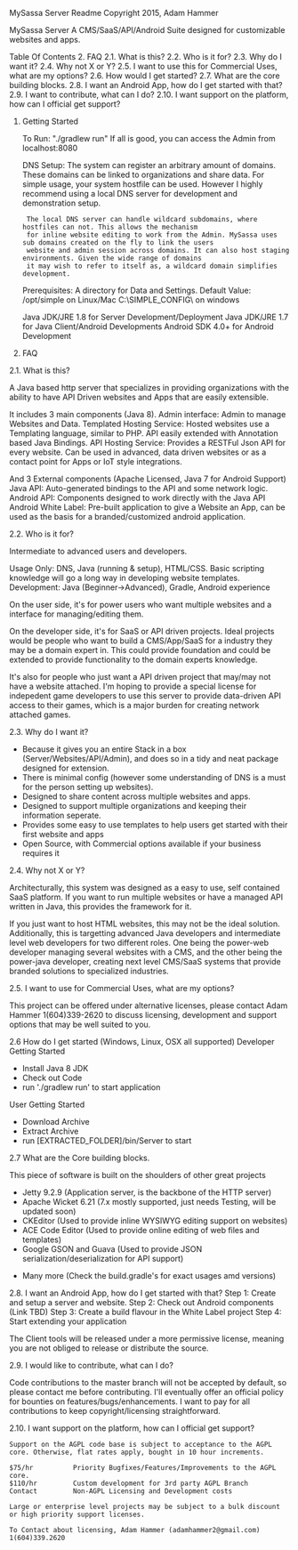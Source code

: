 MySassa Server Readme
Copyright 2015, Adam Hammer


MySassa Server
A CMS/SaaS/API/Android Suite designed for customizable websites and apps.

Table Of Contents
	2. FAQ
	2.1. What is this?
	2.2. Who is it for?
	2.3. Why do I want it?
	2.4. Why not X or Y?
	2.5. I want to use this for Commercial Uses, what are my options?
	2.6. How would I get started?
	2.7. What are the core building blocks.
	2.8. I want an Android App, how do I get started with that?
	2.9. I want to contribute, what can I do?
	2.10. I want support on the platform, how can I official get support?

1. Getting Started

	To Run: "./gradlew run"
    If all is good, you can access the Admin from localhost:8080

    DNS Setup:
        The system can register an arbitrary amount of domains. These domains can be linked to organizations and share data.
        For simple usage, your system hostfile can be used. However I highly recommend using a local DNS server for
        development and demonstration setup.

        The local DNS server can handle wildcard subdomains, where hostfiles can not. This allows the mechanism
        for inline website editing to work from the Admin. MySassa uses sub domains created on the fly to link the users
        website and admin session across domains. It can also host staging environments. Given the wide range of domains
        it may wish to refer to itself as, a wildcard domain simplifies development.

	Prerequisites:
	A directory for Data and Settings.
		Default Value: 	/opt/simple  on Linux/Mac 
				C:\SIMPLE_CONFIG\ on windows

	Java JDK/JRE 1.8 for Server Development/Deployment
    Java JDK/JRE 1.7 for Java Client/Android Developments
    Android SDK 4.0+ for Android Development



2. FAQ

2.1. What is this?

A Java based http server that specializes in providing organizations with the ability to have API Driven websites and Apps that are easily extensible. 

It includes 3 main components (Java 8).
	Admin interface: 
		Admin to manage Websites and Data.
	Templated Hosting Service: 
		Hosted websites use a Templating language, similar to PHP. API easily extended with Annotation based Java Bindings.
	API Hosting Service: 
		Provides a RESTFul Json API for every website. Can be used in advanced, data driven websites or as a contact point for Apps or IoT style integrations.

And 3 External components (Apache Licensed, Java 7 for Android Support)
	Java API:
		Auto-generated bindings to the API and some network logic.
	Android API:
		Components designed to work directly with the Java API
	Android White Label:
		Pre-built application to give a Website an App, can be used as the basis for a branded/customized android application.


2.2. Who is it for?

Intermediate to advanced users and developers.

Usage Only: DNS, Java (running & setup), HTML/CSS. Basic scripting knowledge will go a long way in developing website templates.
Development: Java (Beginner->Advanced), Gradle, Android experience 

On the user side, it's for power users who want multiple websites and a interface for managing/editing them.

On the developer side, it's for SaaS or API driven projects. Ideal projects would be people who want to build a CMS/App/SaaS for a industry they may be a domain expert in. This could provide foundation and could be extended to provide functionality to the domain experts knowledge.

It's also for people who just want a API driven project that may/may not have a website attached. I'm hoping to provide a special license for indepedent game developers to use this server to provide data-driven API access to their games, which is a major burden for creating network attached games.

2.3. Why do I want it?

- Because it gives you an entire Stack in a box (Server/Websites/API/Admin), and does so in a tidy and neat package designed for extension.
- There is minimal config (however some understanding of DNS is a must for the person setting up websites).
- Designed to share content across multiple websites and apps.
- Designed to support multiple organizations and keeping their information seperate.
- Provides some easy to use templates to help users get started with their first website and apps
- Open Source, with Commercial options available if your business requires it

2.4. Why not X or Y?

Architecturally, this system was designed as a easy to use, self contained SaaS platform. If you want to run multiple websites or have a managed API written in Java, this provides the framework for it.

If you just want to host HTML websites, this may not be the ideal solution. Additionally, this is targetting advanced Java developers and intermediate level web developers for two different roles. One being the power-web developer managing several websites with a CMS, and the other being the power-java developer, creating next level CMS/SaaS systems that provide branded solutions to specialized industries.


2.5. I want to use for Commercial Uses, what are my options?

This project can be offered under alternative licenses, please contact Adam Hammer 1(604)339-2620 to discuss licensing, development and support options that may be well suited to you.

2.6 How do I get started (Windows, Linux, OSX all supported)
Developer Getting Started
- Install Java 8 JDK 
- Check out Code
- run './gradlew run' to start application

User Getting Started
- Download Archive 
- Extract Archive
- run [EXTRACTED_FOLDER]/bin/Server to start

2.7 What are the Core building blocks.

This piece of software is built on the shoulders of other great projects

- Jetty 9.2.9 (Application server, is the backbone of the HTTP server)
- Apache Wicket 6.21 (7.x mostly supported, just needs Testing, will be updated soon)
- CKEditor (Used to provide inline WYSIWYG editing support on websites)
- ACE Code Editor (Used to provide online editing of web files and templates)
- Google GSON and Guava (Used to provide JSON serialization/deserialization for API support)
+ Many more (Check the build.gradle's for exact usages amd versions)

2.8. I want an Android App, how do I get started with that?
Step 1: Create and setup a server and website.
Step 2: Check out Android components (Link TBD)
Step 3: Create a build flavour in the White Label project
Step 4: Start extending your application

The Client tools will be released under a more permissive license, meaning you are not obliged to release or distribute the source.

2.9. I would like to contribute, what can I do?

Code contributions to the master branch will not be accepted by default, so please contact me before contributing.
I'll eventually offer an official policy for bounties on features/bugs/enhancements. 
I want to pay for all contributions to keep copyright/licensing straightforward.


2.10. I want support on the platform, how can I official get support?

	Support on the AGPL code base is subject to acceptance to the AGPL core. Otherwise, flat rates apply, bought in 10 hour increments.

	$75/hr			Priority Bugfixes/Features/Improvements to the AGPL core.
	$110/hr			Custom development for 3rd party AGPL Branch
	Contact			Non-AGPL Licensing and Development costs

	Large or enterprise level projects may be subject to a bulk discount or high priority support licenses.
	
	To Contact about licensing, Adam Hammer (adamhammer2@gmail.com) 1(604)339.2620


